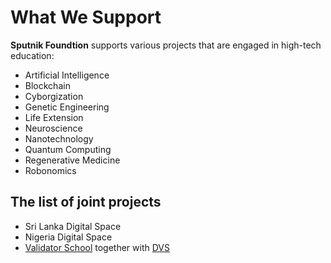 # What We Support

**Sputnik Foundtion** supports various projects that are engaged in high-tech education:
- Artificial Intelligence
- Blockchain
- Cyborgization
- Genetic Engineering
- Life Extension
- Neuroscience
- Nanotechnology
- Quantum Computing
- Regenerative Medicine
- Robonomics

## The list of joint projects
- Sri Lanka Digital Space
- Nigeria Digital Space
- [Validator School](https://github.com/Distributed-Validators-Synctems/Validator-School) together with [DVS](https://github.com/Distributed-Validators-Synctems/Self-Identity)
